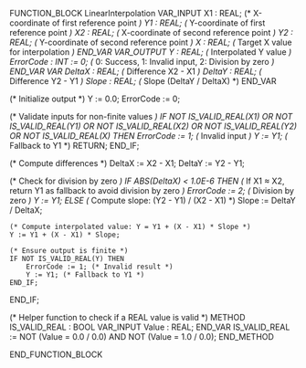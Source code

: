 FUNCTION_BLOCK LinearInterpolation
VAR_INPUT
    X1 : REAL; (* X-coordinate of first reference point *)
    Y1 : REAL; (* Y-coordinate of first reference point *)
    X2 : REAL; (* X-coordinate of second reference point *)
    Y2 : REAL; (* Y-coordinate of second reference point *)
    X : REAL;  (* Target X value for interpolation *)
END_VAR
VAR_OUTPUT
    Y : REAL;  (* Interpolated Y value *)
    ErrorCode : INT := 0; (* 0: Success, 1: Invalid input, 2: Division by zero *)
END_VAR
VAR
    DeltaX : REAL; (* Difference X2 - X1 *)
    DeltaY : REAL; (* Difference Y2 - Y1 *)
    Slope : REAL;  (* Slope (DeltaY / DeltaX) *)
END_VAR

(* Initialize output *)
Y := 0.0;
ErrorCode := 0;

(* Validate inputs for non-finite values *)
IF NOT IS_VALID_REAL(X1) OR NOT IS_VALID_REAL(Y1) OR 
   NOT IS_VALID_REAL(X2) OR NOT IS_VALID_REAL(Y2) OR 
   NOT IS_VALID_REAL(X) THEN
    ErrorCode := 1; (* Invalid input *)
    Y := Y1; (* Fallback to Y1 *)
    RETURN;
END_IF;

(* Compute differences *)
DeltaX := X2 - X1;
DeltaY := Y2 - Y1;

(* Check for division by zero *)
IF ABS(DeltaX) < 1.0E-6 THEN
    (* If X1 ≈ X2, return Y1 as fallback to avoid division by zero *)
    ErrorCode := 2; (* Division by zero *)
    Y := Y1;
ELSE
    (* Compute slope: (Y2 - Y1) / (X2 - X1) *)
    Slope := DeltaY / DeltaX;
    
    (* Compute interpolated value: Y = Y1 + (X - X1) * Slope *)
    Y := Y1 + (X - X1) * Slope;
    
    (* Ensure output is finite *)
    IF NOT IS_VALID_REAL(Y) THEN
        ErrorCode := 1; (* Invalid result *)
        Y := Y1; (* Fallback to Y1 *)
    END_IF;
END_IF;

(* Helper function to check if a REAL value is valid *)
METHOD IS_VALID_REAL : BOOL
VAR_INPUT
    Value : REAL;
END_VAR
IS_VALID_REAL := NOT (Value = 0.0 / 0.0) AND NOT (Value = 1.0 / 0.0);
END_METHOD

END_FUNCTION_BLOCK
